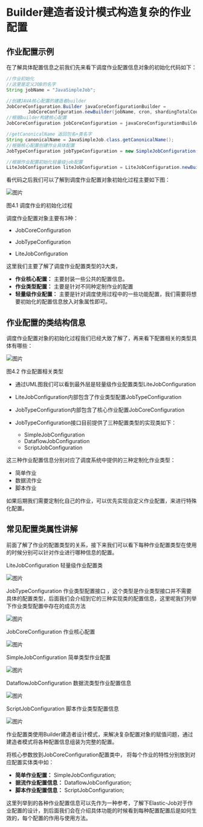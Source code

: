 # **Builder建造者设计模式构造复杂的作业配置**

## **作业配置示例**

在了解具体配置信息之前我们先来看下调度作业配置信息对象的初始化代码如下：

```Java
//作业初始化
//这里是定义JOB的名字
String jobName = "JavaSimpleJob";

//创建JAVA核心配置的建造者builder
JobCoreConfiguration.Builder javaCoreConfigurationBuilder =
        JobCoreConfiguration.newBuilder(jobName, cron, shardingTotalCount);
//根据builder构建核心配置
JobCoreConfiguration jobCoreConfiguration = javaCoreConfigurationBuilder.shardingItemParameters(shardingItemParameters).build();

//getCanonicalName 返回包名+类名字
String canonicalName = JavaSimpleJob.class.getCanonicalName();
//根据核心配置创建作业具体配置
JobTypeConfiguration jobTypeConfiguration = new SimpleJobConfiguration(jobCoreConfiguration, canonicalName);

//根据作业配置初始化轻量级job配置
LiteJobConfiguration liteJobConfiguration = LiteJobConfiguration.newBuilder(jobTypeConfiguration).build();
```




看代码之后我们可以了解到调度作业配置对象初始化过程主要如下图：

![图片](/img/chapter_elasticjob/3-2-config.png)


图4.1 调度作业的初始化过程



调度作业配置对象主要有3种：

- JobCoreConfiguration

- JobTypeConfiguration

- LiteJobConfiguration

这里我们主要了解了调度作业配置类型的3大类，
- **作业核心配置：** 主要封装一些公共的配置信息。
- **作业类型配置：** 主要是针对不同种定制作业的配置
- **轻量级作业配置：** 主要是针对调度使用过程中的一些功能配置，我们需要将想要初始化的配置信息放入对象属性即可。

## 作业配置的类结构信息

调度作业配置对象的初始化过程我们已经大致了解了，再来看下配置相关的类型具体有哪些：

![图片](/img/chapter_elasticjob/3-3-config.png)


图4.2 作业配置相关类型

- 通过UML图我们可以看到最外层是轻量级作业配置类型LiteJobConfiguration

- LiteJobConfiguration内部包含了作业类型配置JobTypeConfiguration

- JobTypeConfiguration内部包含了核心作业配置JobCoreConfiguration

- JobTypeConfiguration接口目前提供了三种配置类型的实现类如下：
    - SimpleJobConfiguration
    - DataflowJobConfiguration
    - ScriptJobConfiguration

这三种作业配置信息分别对应了调度系统中提供的三种定制化作业类型：
- 简单作业
- 数据流作业
- 脚本作业

如果后期我们需要定制化自己的作业，可以优先实现自定义作业配置，来进行特殊化配置。

## 常见配置类属性讲解
前面了解了作业的配置类型的关系，接下来我们可以看下每种作业配置类型在使用的时候分别可以针对作业进行哪种信息的配置。

LiteJobConfiguration 轻量级作业配置类

![图片](/img/chapter_elasticjob/3-4-config.png)


JobTypeConfiguration 作业类型配置接口 ，这个类型是作业类型接口并不需要具体的配置类型，后面我们会介绍到它的三种实现类的配置信息，这里呢我们列举下作业类型配置中存在的成员方法

![图片](/img/chapter_elasticjob/3-5-config.png)


JobCoreConfiguration 作业核心配置

![图片](/img/chapter_elasticjob/3-5-config-core.png)


SimpleJobConfiguration 简单类型作业配置


![图片](/img/chapter_elasticjob/3-6-config-simplejob.png)



DataflowJobConfiguration 数据流类型作业配置信息

![图片](/img/chapter_elasticjob/3-7-config-dataflow.png)



ScriptJobConfiguration 脚本作业类型配置信息

![图片](/img/chapter_elasticjob/3-8-config-script.png)



作业配置类使用Builder建造者设计模式，来解决复杂配置对象的赋值问题，通过建造者模式将各种配置信息组装为完整的配置。

将核心参数放到JobCoreConfiguration配置类中， 将每个作业的特性分别放到对应配置实体类中如：


- **简单作业配置：** SimpleJobConfiguration;
- **据流作业配置信息：** DataflowJobConfiguration;
- **脚本作业配置信息：** ScriptJobConfiguration;

这里列举到的各种作业配置信息可以先作为一种参考，了解下Elastic-Job对于作业配置的设计，到后面我们会在介绍具体功能的时候看到每种配置配置后是如何生效的，每个配置的作用与使用方法。

